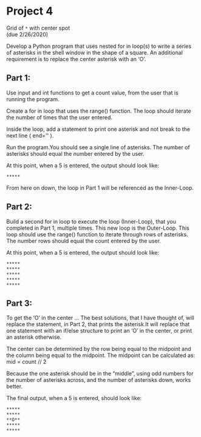 # Project 4

Grid of `*` with center spot\
(due 2/26/2020)

Develop a Python program that uses nested for in loop(s) to write a series of asterisks in the shell window in the shape of a square. An additional requirement is to replace the center asterisk with an ‘O’.

## Part 1:

Use input and int functions to get a count value, from the user
that is running the program.

Create a for in loop that uses the range() function.
The loop should iterate the number of times that the user entered.

Inside the loop, add a statement to print one asterisk
and not break to the next line ( end='' ).

Run the program.You should see a single line of asterisks.
The number of asterisks should equal the number entered by the user.

At this point, when a 5 is entered, the output should look like:

```
*****
```

From here on down, the loop in Part 1 will be referenced as the Inner-Loop.

## Part 2:

Build a second for in loop to execute the loop (Inner-Loop),
that you completed in Part 1, multiple times. This new loop
is the Outer-Loop. This loop should use the range() function
to iterate through rows of asterisks. The number rows should
equal the count entered by the user.

At this point, when a 5 is entered, the output should look like:

```
*****
*****
*****
*****
*****
```

## Part 3:

To get the ‘O’ in the center … The best solutions,
that I have thought of, will replace the statement, in Part 2,
that prints the asterisk.It will replace that one statement
with an if/else structure to print an ‘O’ in the center,
or print an asterisk otherwise.

The center can be determined by the row being equal to the
midpoint and the column being equal to the midpoint.
The midpoint can be calculated as: mid = count // 2

Because the one asterisk should be in the “middle”, using odd numbers for the number of asterisks across, and the number of asterisks down, works better.

The final output, when a 5 is entered, should look like:

```
*****
*****
**O**
*****
*****
```
